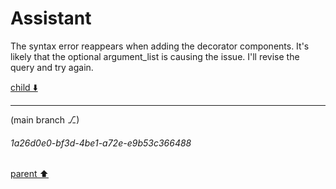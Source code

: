 # Assistant

The syntax error reappears when adding the decorator components. It's likely that the optional argument_list is causing the issue. I'll revise the query and try again.

[child ⬇️](#1a26d0e0-bf3d-4be1-a72e-e9b53c366488)

---

(main branch ⎇)
###### 1a26d0e0-bf3d-4be1-a72e-e9b53c366488
[parent ⬆️](#eb175e7b-9874-4a74-944e-f542976d093e)
